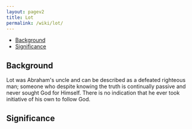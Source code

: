 ```yaml
---
layout: pagev2
title: Lot
permalink: /wiki/lot/
---
```

- [Background](#background)
- [Significance](#significance)

## Background

Lot was Abraham's uncle and can be described as a defeated righteous man; someone who despite knowing the truth is continually passive and never sought God for Himself. There is no indication that he ever took initiative of his own to follow God. 

## Significance
